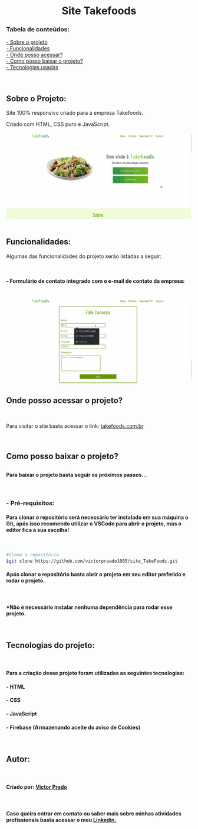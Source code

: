<h1 align="center">Site Takefoods</h1>

<h3>Tabela de conteúdos:</h3>
<a href="#sobre"> - Sobre o projeto</a><br>
<a href="#funcionalidades">- Funcionalidades</a><br>
<a href="#acesso">- Onde posso acessar?</a><br>
<a href="#baixar">- Como posso baixar o projeto?</a><br>
<a href="#tecnologias">- Tecnologias usadas</a><br>

<br>
<br>
<h2 id="sobre">Sobre o Projeto:</h2>
<p>Site 100% responsivo criado para a empresa Takefoods.</p>

<p>Criado com HTML, CSS puro e JavaScript.</p>

<img src="assets/gif/home.gif" width="800px">
<br><br>

<h2 id="funcionalidades">Funcionalidades:</h2>
<p>Algumas das funcionalidades do projeto serão listadas a seguir:</p>
<br>
<h4>- Formulário de contato integrado com o e-mail de contato da empresa:</h4><br>
<img src="assets/gif/form.gif" width="800px">

<h2 id="acesso">Onde posso acessar o projeto?</h2>
<br>
<p>Para visitar o site basta acessar o link: <a href="http://takefoods.com.br">takefoods.com.br</a></p>
<br>

<h2 id="baixar">Como posso baixar o projeto?<h2>

<h4>Para baixar o projeto basta seguir os próximos passos...</h4>
<br>
<h3> - Pré-requisitos:</h3>
<h4>Para clonar o repositório será necessário ter instalado em sua máquina o Git, após isso recomendo utilizar o VSCode para abrir o projeto, mas o editor fica a sua escolha!</h4>
<br>

```bash
#Clone o repositório
$git clone https://github.com/victorpraado1005/site_TakeFoods.git
```

<h4>Após clonar o repositório basta abrir o projeto em seu editor preferido e rodar o projeto.</h4>
<br>
<h4>*Não é necessário instalar nenhuma dependência para rodar esse projeto.</h4>
<br>

<h2 id="tecnologias">Tecnologias do projeto:</h2>
<br>
<h4>Para a criação desse projeto foram utilizadas as seguintes tecnologias:</h4>
<h4> - HTML</h4>
<h4> - CSS</h4>
<h4> - JavaScript</h4>
<h4> - Firebase (Armazenando aceite do aviso de Cookies)</h4>
<br>
<h2>Autor:</h2>
<br>
<h4>Criado por:  <a href="https://github.com/victorpraado1005"> Victor Prado</a>
</h4>
<br>
<h4>Caso queira entrar em contato ou saber mais sobre minhas atividades profissionais basta acessar o meu <a href="https://www.linkedin.com/in/victorprado1005/">Linkedin.</a></h4>
